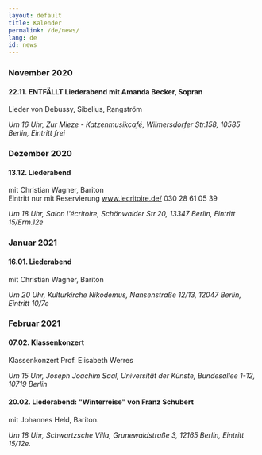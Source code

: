 ```yaml
---
layout: default
title: Kalender
permalink: /de/news/
lang: de
id: news
---
```


### November 2020

#### 22.11. ENTFÄLLT Liederabend mit Amanda Becker, Sopran 

Lieder von Debussy, Sibelius, Rangström

_Um 16 Uhr, Zur Mieze - Katzenmusikcafé, Wilmersdorfer Str.158, 10585 Berlin, Eintritt frei_

### Dezember 2020

#### 13.12. Liederabend  

mit Christian Wagner, Bariton  
Eintritt nur mit Reservierung www.lecritoire.de/ 030 28 61 05 39  

_Um 18 Uhr, Salon l'écritoire, Schönwalder Str.20, 13347 Berlin, Eintritt 15/Erm.12e_ 

### Januar 2021  

#### 16.01. Liederabend  

mit Christian Wagner, Bariton

_Um 20 Uhr, Kulturkirche Nikodemus, Nansenstraße 12/13, 12047 Berlin, Eintritt 10/7e_  

### Februar 2021  

#### 07.02. Klassenkonzert  

Klassenkonzert Prof. Elisabeth Werres  

_Um 15 Uhr, Joseph Joachim Saal, Universität der Künste, Bundesallee 1-12, 10719 Berlin_  

#### 20.02. Liederabend: "Winterreise" von Franz Schubert  

mit Johannes Held, Bariton. 

_Um 18 Uhr, Schwartzsche Villa, Grunewaldstraße 3, 12165 Berlin, Eintritt 15/12e._  



